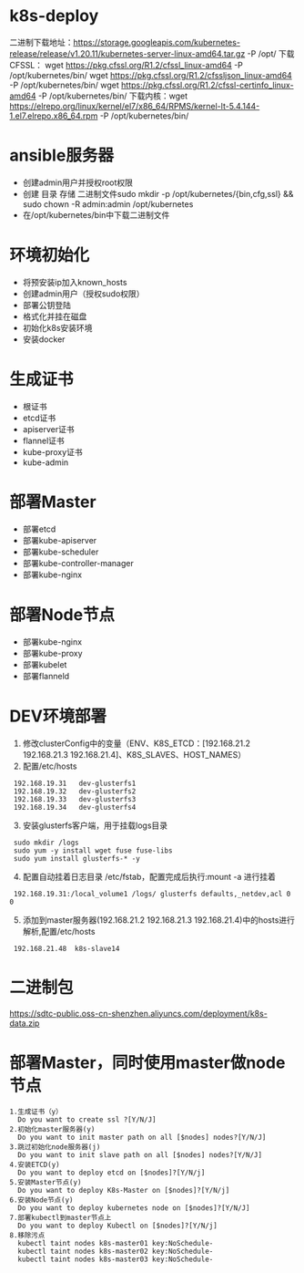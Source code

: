 # k8s-deploy
二进制下载地址：https://storage.googleapis.com/kubernetes-release/release/v1.20.11/kubernetes-server-linux-amd64.tar.gz -P /opt/
下载CFSSL：
  wget https://pkg.cfssl.org/R1.2/cfssl_linux-amd64 -P /opt/kubernetes/bin/
  wget https://pkg.cfssl.org/R1.2/cfssljson_linux-amd64 -P /opt/kubernetes/bin/
  wget https://pkg.cfssl.org/R1.2/cfssl-certinfo_linux-amd64 -P /opt/kubernetes/bin/
下载内核：wget https://elrepo.org/linux/kernel/el7/x86_64/RPMS/kernel-lt-5.4.144-1.el7.elrepo.x86_64.rpm -P /opt/kubernetes/bin/


# ansible服务器
  - 创建admin用户并授权root权限
  - 创建 目录 存储 二进制文件sudo mkdir -p /opt/kubernetes/{bin,cfg,ssl} && sudo chown -R admin:admin /opt/kubernetes
  - 在/opt/kubernetes/bin中下载二进制文件
# 环境初始化
  - 将预安装ip加入known_hosts
  - 创建admin用户（授权sudo权限）
  - 部署公钥登陆
  - 格式化并挂在磁盘
  - 初始化k8s安装环境
  - 安装docker
# 生成证书
  - 根证书
  - etcd证书
  - apiserver证书
  - flannel证书
  - kube-proxy证书
  - kube-admin

# 部署Master
  - 部署etcd
  - 部署kube-apiserver
  - 部署kube-scheduler
  - 部署kube-controller-manager
  - 部署kube-nginx
# 部署Node节点
  - 部署kube-nginx
  - 部署kube-proxy
  - 部署kubelet
  - 部署flanneld


# DEV环境部署
 1. 修改clusterConfig中的变量（ENV、K8S_ETCD：[192.168.21.2 192.168.21.3 192.168.21.4]、K8S_SLAVES、HOST_NAMES）
 2. 配置/etc/hosts
   ```
    192.168.19.31   dev-glusterfs1
    192.168.19.32   dev-glusterfs2
    192.168.19.33   dev-glusterfs3
    192.168.19.34   dev-glusterfs4
   ```
 3. 安装glusterfs客户端，用于挂载logs目录
   ```
    sudo mkdir /logs
    sudo yum -y install wget fuse fuse-libs
    sudo yum install glusterfs-* -y
   ```
 4. 配置自动挂着日志目录 /etc/fstab，配置完成后执行:mount -a 进行挂着
   ```
    192.168.19.31:/local_volume1 /logs/ glusterfs defaults,_netdev,acl 0 0
   ```

 5. 添加到master服务器(192.168.21.2 192.168.21.3 192.168.21.4)中的hosts进行解析,配置/etc/hosts
   ```
    192.168.21.48  k8s-slave14
   ```
    
# 二进制包
https://sdtc-public.oss-cn-shenzhen.aliyuncs.com/deployment/k8s-data.zip

# 部署Master，同时使用master做node节点
  ```
  1.生成证书（y）
    Do you want to create ssl ?[Y/N/J]
  2.初始化master服务器(y)
    Do you want to init master path on all [$nodes] nodes?[Y/N/J]
  3.跳过初始化node服务器(j)
    Do you want to init slave path on all [$nodes] nodes?[Y/N/J]
  4.安装ETCD(y)
    Do you want to deploy etcd on [$nodes]?[Y/N/j]
  5.安装Master节点(y)
    Do you want to deploy K8s-Master on [$nodes]?[Y/N/j]
  6.安装Node节点(y)
    Do you want to deploy kubernetes node on [$nodes]?[Y/N/J]
  7.部署kubectl到master节点上
    Do you want to deploy Kubectl on [$nodes]?[Y/N/j]
  8.移除污点
    kubectl taint nodes k8s-master01 key:NoSchedule-
    kubectl taint nodes k8s-master02 key:NoSchedule-  
    kubectl taint nodes k8s-master03 key:NoSchedule-  
  ```